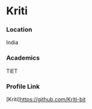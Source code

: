 # Kriti

### Location

India

### Academics

TIET

### Profile Link

[Kriti]https://github.com/Kriti-bit
